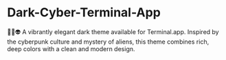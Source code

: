 # Dark-Cyber-Terminal-App
🌈🌐👽 A vibrantly elegant dark theme available for Terminal.app. Inspired by the cyberpunk culture and mystery of aliens, this theme combines rich, deep colors with a clean and modern design.
